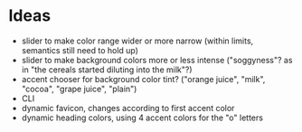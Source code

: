 # Ideas

- slider to make color range wider or more narrow (within limits, semantics still need to hold up)
- slider to make background colors more or less intense ("soggyness"? as in "the cereals started diluting into the milk"?)
- accent chooser for background color tint? ("orange juice", "milk", "cocoa", "grape juice", "plain")
- CLI
- dynamic favicon, changes according to first accent color
- dynamic heading colors, using 4 accent colors for the "o" letters

